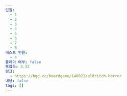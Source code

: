 ```yaml
---
인원:
  - 1
  - 2
  - 3
  - 4
  - 5
  - 6
  - 7
  - 8
베스트 인원:
  - 4
플레이 여부: false
복잡도: 3.32
링크:
  - https://bgg.cc/boardgame/146021/eldritch-horror
내용: false
tags: []
---
```

